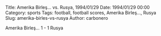 Title: Amerika Birleş… vs. Rusya, 1994/01/29
Date: 1994/01/29 00:00
Category: sports
Tags: football, football scores, Amerika Birleş…, Rusya
Slug: amerika-birles-vs-rusya
Author: carbonero


Amerika Birleş… 1 - 1 Rusya
